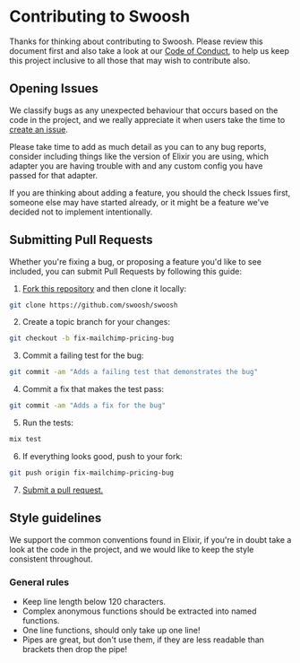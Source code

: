 # Contributing to Swoosh

Thanks for thinking about contributing to Swoosh. Please review this document
first and also take a look at our [Code of Conduct](CODE_OF_CONDUCT.md), to
help us keep this project inclusive to all those that may wish to contribute
also.

## Opening Issues

We classify bugs as any unexpected behaviour that occurs based on the code in
the project, and we really appreciate it when users take the time to
[create an issue](https://github.com/soosh/swoosh/issues).

Please take time to add as much detail as you can to any bug reports, consider
including things like the version of Elixir you are using, which adapter you
are having trouble with and any custom config you have passed for that adapter.

If you are thinking about adding a feature, you should the check Issues first,
someone else may have started already, or it might be a feature we've decided
not to implement intentionally.

## Submitting Pull Requests

Whether you're fixing a bug, or proposing a feature you'd like to see included,
you can submit Pull Requests by following this guide:

1. [Fork this repository](https://github.com/swoosh/swoosh/fork) and then clone
   it locally:

  ```bash
  git clone https://github.com/swoosh/swoosh
  ```

2. Create a topic branch for your changes:

  ```bash
  git checkout -b fix-mailchimp-pricing-bug
  ```

3. Commit a failing test for the bug:

  ```bash
  git commit -am "Adds a failing test that demonstrates the bug"
  ```

4. Commit a fix that makes the test pass:

  ```bash
  git commit -am "Adds a fix for the bug"
  ```

5. Run the tests:

  ```bash
  mix test
  ```

6. If everything looks good, push to your fork:

  ```bash
  git push origin fix-mailchimp-pricing-bug
  ```

7. [Submit a pull request.](https://help.github.com/articles/creating-a-pull-request)

## Style guidelines

We support the common conventions found in Elixir, if you're in doubt take a
look at the code in the project, and we would like to keep the style consistent
throughout.

### General rules

- Keep line length below 120 characters.
- Complex anonymous functions should be extracted into named functions.
- One line functions, should only take up one line!
- Pipes are great, but don't use them, if they are less readable than brackets
  then drop the pipe!
